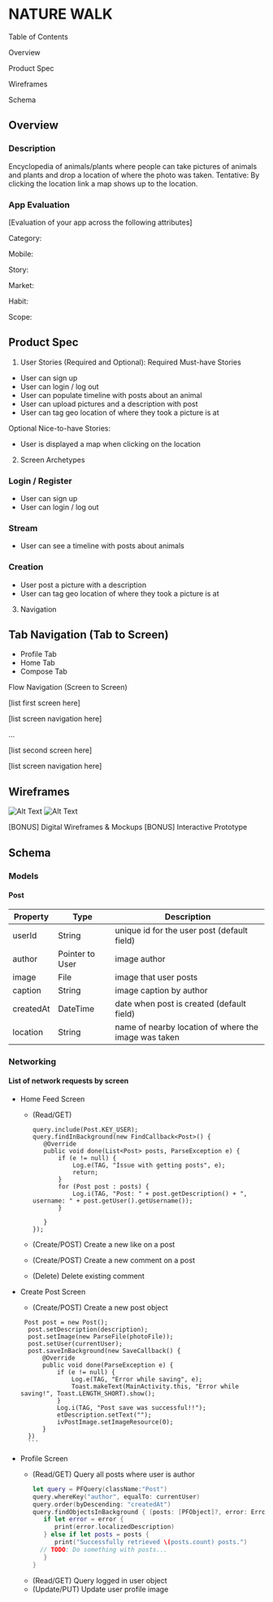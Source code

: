 
# NATURE WALK

Table of Contents

Overview

Product Spec

Wireframes

Schema

## Overview

### Description
Encyclopedia of animals/plants where people can take pictures of animals and plants and drop a location of where the photo was taken. Tentative: By clicking the location link a map shows up to the location.

### App Evaluation
[Evaluation of your app across the following attributes]

Category:

Mobile:

Story:

Market:

Habit:

Scope:

## Product Spec
1. User Stories (Required and Optional):
Required Must-have Stories

- User can sign up
- User can login / log out
- User can populate timeline with posts about an animal
- User can upload pictures and a description with post
- User can tag geo location of where they took a picture is at

Optional Nice-to-have Stories:
- User is displayed a map when clicking on the location


2. Screen Archetypes

### Login / Register

- User can sign up
- User can login / log out

### Stream
- User can see a timeline with posts about animals

### Creation

- User post a picture with a description
- User can tag geo location of where they took a picture is at

3. Navigation

## Tab Navigation (Tab to Screen)

- Profile Tab
- Home Tab
- Compose Tab

Flow Navigation (Screen to Screen)

[list first screen here]

[list screen navigation here]

…

[list second screen here]

[list screen navigation here]


## Wireframes
![Alt Text](https://github.com/NatureEncyclopedia/NatureEncyclopedia/blob/main/WireFrame1.PNG)
![Alt Text](https://github.com/NatureEncyclopedia/NatureEncyclopedia/blob/main/Wireframe2.PNG)


[BONUS] Digital Wireframes & Mockups
[BONUS] Interactive Prototype
## Schema 
### Models
#### Post

   | Property      | Type     | Description |
   | ------------- | -------- | ------------|
   | userId        | String   | unique id for the user post (default field) |
   | author        | Pointer to User| image author |
   | image         | File     | image that user posts |
   | caption       | String   | image caption by author |
   | createdAt     | DateTime | date when post is created (default field) |
   | location      | String   | name of nearby location of where the image was taken |

### Networking
#### List of network requests by screen
   - Home Feed Screen
      - (Read/GET) 
         ```ParseQuery<Post> query = ParseQuery.getQuery(Post.class);
        query.include(Post.KEY_USER);
        query.findInBackground(new FindCallback<Post>() {
            @Override
            public void done(List<Post> posts, ParseException e) {
                if (e != null) {
                    Log.e(TAG, "Issue with getting posts", e);
                    return;
                }
                for (Post post : posts) {
                    Log.i(TAG, "Post: " + post.getDescription() + ", username: " + post.getUser().getUsername());
                }

            }
        });
        ```
    
      - (Create/POST) Create a new like on a post
      
      - (Create/POST) Create a new comment on a post
      
      - (Delete) Delete existing comment
  
  - Create Post Screen
      - (Create/POST) Create a new post object
      ```
       Post post = new Post();
        post.setDescription(description);
        post.setImage(new ParseFile(photoFile));
        post.setUser(currentUser);
        post.saveInBackground(new SaveCallback() {
            @Override
            public void done(ParseException e) {
                if (e != null) {
                    Log.e(TAG, "Error while saving", e);
                    Toast.makeText(MainActivity.this, "Error while saving!", Toast.LENGTH_SHORT).show();
                }
                Log.i(TAG, "Post save was successful!!");
                etDescription.setText("");
                ivPostImage.setImageResource(0);
            }
        })
        ```
   - Profile Screen
      - (Read/GET) Query all posts where user is author
         ```swift
         let query = PFQuery(className:"Post")
         query.whereKey("author", equalTo: currentUser)
         query.order(byDescending: "createdAt")
         query.findObjectsInBackground { (posts: [PFObject]?, error: Error?) in
            if let error = error { 
               print(error.localizedDescription)
            } else if let posts = posts {
               print("Successfully retrieved \(posts.count) posts.")
           // TODO: Do something with posts...
            }
         }
         ```
      - (Read/GET) Query logged in user object
      - (Update/PUT) Update user profile image

